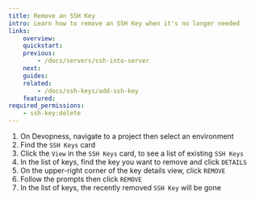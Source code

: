 ```yaml
---
title: Remove an SSH Key
intro: Learn how to remove an SSH Key when it's no longer needed
links:
    overview:
    quickstart:
    previous:
        - /docs/servers/ssh-into-server
    next:
    guides:
    related:
        - /docs/ssh-keys/add-ssh-key
    featured:
required_permissions:
    - ssh-key:delete
---
```


1. On Devopness, navigate to a project then select an environment
1. Find the `SSH Keys` card
1. Click the `View` in the `SSH Keys` card, to see a list of existing `SSH Keys`
1. In the list of keys, find the key you want to remove and click `DETAILS`
1. On the upper-right corner of the key details view, click `REMOVE`
1. Follow the prompts then click `REMOVE`
1. In the list of keys, the recently removed `SSH Key` will be gone
